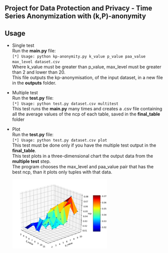 ## Project for Data Protection and Privacy - Time Series Anonymization with (k,P)-anonymity
## Usage
- Single test <br />
	Run the **main.py** file:<br />
	`[*] Usage: python kp-anonymity.py k_value p_value paa_value max_level dataset.csv`<br />
	Where k_value must be greater than p_value, max_level must be greater than 2 and lower than 20.<br />
	This file outputs the kp-anonymisation, of the input dataset, in a new file in the **outputs** folder.<br />

- Multiple test<br />
	Run the **test.py** file:<br />
	`[*] Usage: python test.py dataset.csv multitest`<br />
	This test runs the **main.py** many times and creates a .csv file containing all the average values of the ncp of each table, saved in the **final_table** folder <br />

- Plot<br />
	Run the **test.py** file:<br />
	`[*] Usage: python test.py dataset.csv plot`<br />
	This test must be done only if you have the multiple test output in the **final_table**.<br />
	This test plots in a three-dimensional chart the output data from the **multiple test** step.<br />
	The program chooses the max_level and paa_value pair that has the best ncp, than it plots only tuples with that data.<br />
  
   <img src="IMG/plot_ExoTest.jpg" alt="Plot" width="300"/>
   

